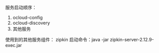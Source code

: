 服务启动顺序：
1. ocloud-config
2. ocloud-discovery
3. 其他服务

使用到的其他服务组件：
zipkin
启动命令：java -jar zipkin-server-2.12.9-exec.jar